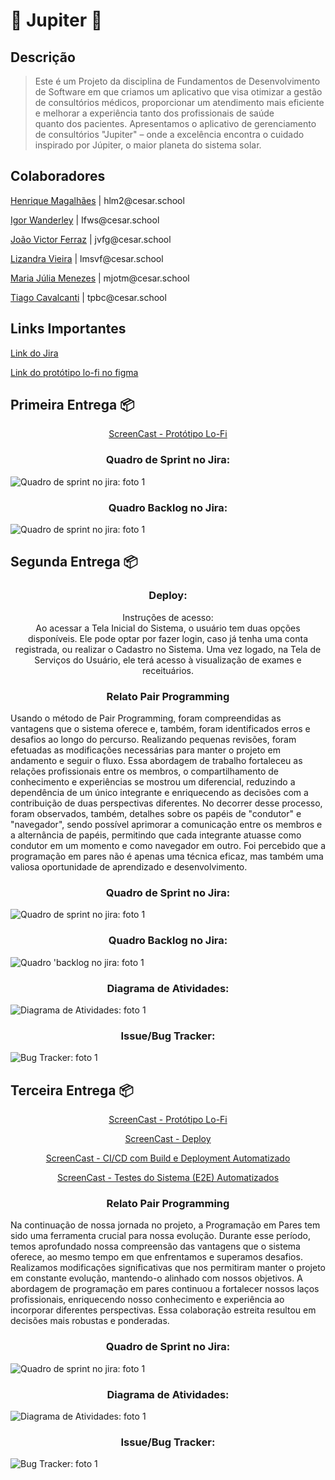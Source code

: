 <h1>💫 Jupiter 💫</h1>


<h2>Descrição</h2>


> Este é um Projeto da disciplina de Fundamentos de Desenvolvimento de Software em que criamos um aplicativo que visa otimizar a gestão de consultórios médicos, proporcionar um atendimento mais eficiente e melhorar a experiência tanto dos profissionais de saúde quanto dos pacientes. Apresentamos o aplicativo de gerenciamento de consultórios "Jupiter" – onde a excelência encontra o cuidado inspirado por Júpiter, o maior planeta do sistema solar.


<h2>Colaboradores</h2>


<p><a href="https://github.com/Henrique-12345">Henrique Magalhães</a> | hlm2@cesar.school</p>
<p><a href="https://github.com/igorfwds">Igor Wanderley</a> | Ifws@cesar.school</p>
<p><a href="https://github.com/JoaovfGoncalves">João Victor Ferraz</a> | jvfg@cesar.school</p>
<p><a href="https://github.com/lizandravieira">Lizandra Vieira</a> | lmsvf@cesar.school</p>
<p><a href="https://github.com/mjuliamenezes">Maria Júlia Menezes</a> | mjotm@cesar.school</p>
<p><a href="https://github.com/Tiagopbc">Tiago Cavalcanti</a> | tpbc@cesar.school</p>


<h2>Links Importantes</h2>


<p><a href="https://tpbc.atlassian.net/jira/software/projects/JUP/boards/2">Link do Jira </a></p>


<p><a href="https://www.figma.com/file/Hdcw3afQND6NQS8Uqp3Q7a/Lo-fi-JUPITER?type=design&node-id=1426-2107&mode=design&t=Vlbn0e5q0l2CSaMy-0">Link do protótipo lo-fi no figma</a></p>


<h2>Primeira Entrega 📦</h2>


<p align="center"><a href="https://www.youtube.com/watch?v=d9tIOqOFgMM">ScreenCast - Protótipo Lo-Fi</a></p>


<h3 align="center">Quadro de Sprint no Jira:</h3>
<img src="imagens/quadro_sprint1_entrega1.jpg" alt="Quadro de sprint no jira: foto 1">


<h3 align="center">Quadro Backlog no Jira:</h3>
<img src="imagens/backlog_entrega1.jpg" alt="Quadro de sprint no jira: foto 1">


<h2>Segunda Entrega 📦</h2>

<h3 align="center">Deploy:</h3>


<p align="center">Instruções de acesso:<br>Ao acessar a Tela Inicial do Sistema, o usuário tem duas opções disponíveis. Ele pode optar por fazer login, caso já tenha uma conta registrada, ou realizar o Cadastro no Sistema. Uma vez logado, na Tela de Serviços do Usuário, ele terá acesso à visualização de exames e receituários.</p>


<h3 align="center">Relato Pair Programming</h3>
<p>Usando o método de Pair Programming, foram compreendidas as vantagens que o sistema oferece e, também, foram identificados erros e desafios ao longo do percurso. Realizando pequenas revisões, foram efetuadas as modificações necessárias para manter o projeto em andamento e seguir o fluxo. Essa abordagem de trabalho fortaleceu as relações profissionais entre os membros, o compartilhamento de conhecimento e experiências se mostrou um diferencial, reduzindo a dependência de um único integrante e enriquecendo as decisões com a contribuição de duas perspectivas diferentes. No decorrer desse processo, foram observados, também, detalhes sobre os papéis de "condutor" e "navegador", sendo possível aprimorar a comunicação entre os membros e a alternância de papéis, permitindo que cada integrante atuasse como condutor em um momento e como navegador em outro. Foi percebido que a programação em pares não é apenas uma técnica eficaz, mas também uma valiosa oportunidade de aprendizado e desenvolvimento.</p>


<h3 align="center">Quadro de Sprint no Jira:</h3>
<img src="imagens/quadro_sprint1_entrega2.jpg" alt="Quadro de sprint no jira: foto 1">


<h3 align="center">Quadro Backlog no Jira:</h3>
<img src="imagens/backlog_entrega2.jpg" alt="Quadro 'backlog no jira: foto 1">


<h3 align="center">Diagrama de Atividades:</h3>
<img src="imagens/diag_entrega2.jpg" alt="Diagrama de Atividades: foto 1">


<h3 align="center">Issue/Bug Tracker:</h3>
<img src="imagens/bugtracker_entrega2.jpg" alt="Bug Tracker: foto 1">


<h2>Terceira Entrega 📦</h2>


<p align="center"><a href="https://youtu.be/fPSGY96swlo">ScreenCast - Protótipo Lo-Fi</a></p>


<p align="center"><a href="https://youtu.be/pE0cxlScEe8">ScreenCast - Deploy</a></p>


<p align="center"><a href="https://youtu.be/AeFZcY-xZvc">ScreenCast - CI/CD com Build e Deployment Automatizado</a></p>


<p align="center"><a href="https://youtu.be/P18R2akQjBI">ScreenCast - Testes do Sistema (E2E) Automatizados</a></p>


<h3 align="center">Relato Pair Programming</h3>
<p>Na continuação de nossa jornada no projeto, a Programação em Pares tem sido uma ferramenta crucial para nossa evolução. Durante esse período, temos aprofundado nossa compreensão das vantagens que o sistema oferece, ao mesmo tempo em que enfrentamos e superamos desafios. Realizamos modificações significativas que nos permitiram manter o projeto em constante evolução, mantendo-o alinhado com nossos objetivos. A abordagem de programação em pares continuou a fortalecer nossos laços profissionais, enriquecendo nosso conhecimento e experiência ao incorporar diferentes perspectivas. Essa colaboração estreita resultou em decisões mais robustas e ponderadas.</p>


<h3 align="center">Quadro de Sprint no Jira:</h3>
<img src="imagens/quadro_sprint2_entrega3.jpeg" alt="Quadro de sprint no jira: foto 1">


<h3 align="center">Diagrama de Atividades:</h3>
<img src="imagens/diag_entrega3.jpeg" alt="Diagrama de Atividades: foto 1">


<h3 align="center">Issue/Bug Tracker:</h3>
<img src="imagens/bugtracker_entrega3.png" alt="Bug Tracker: foto 1">
